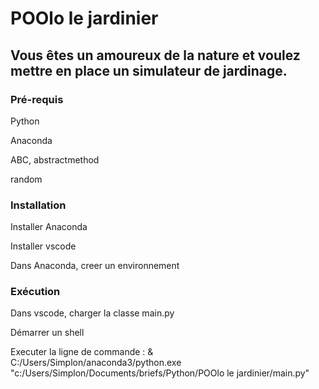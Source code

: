 # POOlo le jardinier




## Vous êtes un amoureux de la nature et voulez mettre en place un simulateur de jardinage.


### Pré-requis

Python

Anaconda

ABC, abstractmethod

random


### Installation

Installer Anaconda

Installer vscode

Dans Anaconda, creer un environnement



### Exécution

Dans vscode, charger la classe main.py

Démarrer un shell

Executer la ligne de commande : & C:/Users/Simplon/anaconda3/python.exe "c:/Users/Simplon/Documents/briefs/Python/POOlo le jardinier/main.py"  